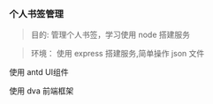 ### 个人书签管理

> 目的: 管理个人书签，学习使用 node 搭建服务

> 环境：
使用 express 搭建服务,简单操作 json 文件

使用 antd UI组件

使用 dva 前端框架